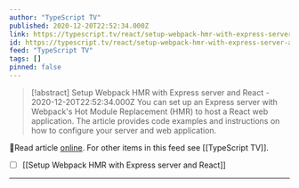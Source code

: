 ```yaml
---
author: "TypeScript TV"
published: 2020-12-20T22:52:34.000Z
link: https://typescript.tv/react/setup-webpack-hmr-with-express-server-and-react/
id: https://typescript.tv/react/setup-webpack-hmr-with-express-server-and-react/
feed: "TypeScript TV"
tags: []
pinned: false
---
```

> [!abstract] Setup Webpack HMR with Express server and React - 2020-12-20T22:52:34.000Z
> You can set up an Express server with Webpack's Hot Module Replacement (HMR) to host a React web application. The article provides code examples and instructions on how to configure your server and web application.

🔗Read article [online](https://typescript.tv/react/setup-webpack-hmr-with-express-server-and-react/). For other items in this feed see [[TypeScript TV]].

- [ ] [[Setup Webpack HMR with Express server and React]]
- - -

